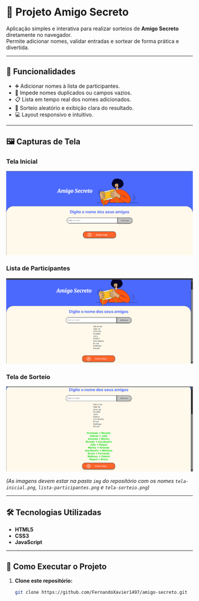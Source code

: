 # 🎁 Projeto Amigo Secreto

Aplicação simples e interativa para realizar sorteios de **Amigo Secreto** diretamente no navegador.  
Permite adicionar nomes, validar entradas e sortear de forma prática e divertida.

---

## 📌 Funcionalidades

- ➕ Adicionar nomes à lista de participantes.
- 🚫 Impede nomes duplicados ou campos vazios.
- 📋 Lista em tempo real dos nomes adicionados.
- 🎲 Sorteio aleatório e exibição clara do resultado.
- 💻 Layout responsivo e intuitivo.

---

## 🖼 Capturas de Tela

### Tela Inicial
![Tela Inicial](<assets/tela-inicial.png>)

### Lista de Participantes
![Lista de Participantes](<assets/img/tela-participantes.png>)

### Tela de Sorteio
![Tela com o Sorteio dos Participantes](<assets/img/tela-sorteio.png>)


*(As imagens devem estar na pasta `img` do repositório com os nomes `tela-inicial.png`, `lista-participantes.png` e `tela-sorteio.png`)*

---

## 🛠 Tecnologias Utilizadas

- **HTML5**
- **CSS3**
- **JavaScript**

---

## 🚀 Como Executar o Projeto

1. **Clone este repositório:**
   ```bash
   git clone https://github.com/FernandoXavier1497/amigo-secreto.git

